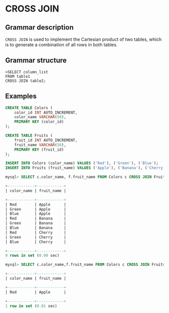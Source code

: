 # **CROSS JOIN**

## **Grammar description**

`CROSS JOIN` is used to implement the Cartesian product of two tables, which is to generate a combination of all rows in both tables.

## **Grammar structure**

```
>SELECT column_list
FROM table1
CROSS JOIN table2;
```

## **Examples**

```sql
CREATE TABLE Colors (
    color_id INT AUTO_INCREMENT,
    color_name VARCHAR(50),
    PRIMARY KEY (color_id)
);

CREATE TABLE Fruits (
    fruit_id INT AUTO_INCREMENT,
    fruit_name VARCHAR(50),
    PRIMARY KEY (fruit_id)
);

INSERT INTO Colors (color_name) VALUES ('Red'), ('Green'), ('Blue');
INSERT INTO Fruits (fruit_name) VALUES ('Apple'), ('Banana'), ('Cherry');

mysql> SELECT c.color_name, f.fruit_name FROM Colors c CROSS JOIN Fruits f;--Generate a result set with all colors and all fruit combinations

+------------+------------+
| color_name | fruit_name |

+------------+------------+
| Red        | Apple      |
| Green      | Apple      |
| Blue       | Apple      |
| Red        | Banana     |
| Green      | Banana     |
| Blue       | Banana     |
| Red        | Cherry     |
| Green      | Cherry     |
| Blue       | Cherry     |

+------------+------------+
9 rows in set (0.00 sec)

mysql> SELECT c.color_name,f.fruit_name FROM Colors c CROSS JOIN Fruits f WHERE c.color_name = 'Red' AND f.fruit_name = 'Apple';--Filter out combinations of specific colors and specific fruits

+------------+------------+
| color_name | fruit_name |

+------------+------------+
| Red        | Apple      |

+------------+------------+
1 row in set (0.01 sec)
```
